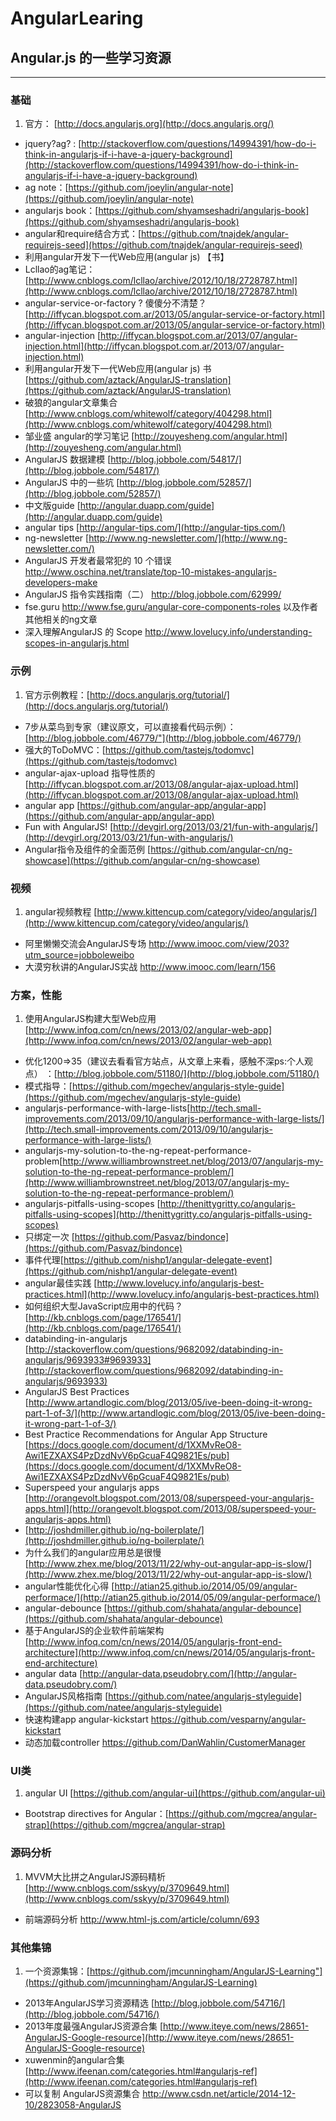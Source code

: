 AngularLearing
==============

## Angular.js 的一些学习资源 ##
--------------

### 基础

1. 官方： [http://docs.angularjs.org](http://docs.angularjs.org/)
*   jquery?ag? : [http://stackoverflow.com/questions/14994391/how-do-i-think-in-angularjs-if-i-have-a-jquery-background](http://stackoverflow.com/questions/14994391/how-do-i-think-in-angularjs-if-i-have-a-jquery-background)
*   ag note：[https://github.com/joeylin/angular-note](https://github.com/joeylin/angular-note)
*   angularjs book：[https://github.com/shyamseshadri/angularjs-book](https://github.com/shyamseshadri/angularjs-book)
*   angular和require结合方式：[https://github.com/tnajdek/angular-requirejs-seed](https://github.com/tnajdek/angular-requirejs-seed)
*   利用angular开发下一代Web应用(angular js) 【书】
*   Lcllao的ag笔记：[http://www.cnblogs.com/lcllao/archive/2012/10/18/2728787.html](http://www.cnblogs.com/lcllao/archive/2012/10/18/2728787.html)
*   angular-service-or-factory ? 傻傻分不清楚？[http://iffycan.blogspot.com.ar/2013/05/angular-service-or-factory.html](http://iffycan.blogspot.com.ar/2013/05/angular-service-or-factory.html)
*   angular-injection [http://iffycan.blogspot.com.ar/2013/07/angular-injection.html](http://iffycan.blogspot.com.ar/2013/07/angular-injection.html)
*   利用angular开发下一代Web应用(angular js) 书[https://github.com/aztack/AngularJS-translation](https://github.com/aztack/AngularJS-translation)
*   破狼的angular文章集合 [http://www.cnblogs.com/whitewolf/category/404298.html](http://www.cnblogs.com/whitewolf/category/404298.html)
*   邹业盛 angular的学习笔记 [http://zouyesheng.com/angular.html](http://zouyesheng.com/angular.html)
*   AngularJS 数据建模 [http://blog.jobbole.com/54817/](http://blog.jobbole.com/54817/)
*   AngularJS 中的一些坑 [http://blog.jobbole.com/52857/](http://blog.jobbole.com/52857/)
*   中文版guide [http://angular.duapp.com/guide](http://angular.duapp.com/guide)
*   angular tips [http://angular-tips.com/](http://angular-tips.com/)
*   ng-newsletter [http://www.ng-newsletter.com/](http://www.ng-newsletter.com/)
*   AngularJS 开发者最常犯的 10 个错误 <http://www.oschina.net/translate/top-10-mistakes-angularjs-developers-make>
*   AngularJS 指令实践指南（二） <http://blog.jobbole.com/62999/>
*   fse.guru <http://www.fse.guru/angular-core-components-roles> 以及作者其他相关的ng文章
*   深入理解AngularJS 的 Scope <http://www.lovelucy.info/understanding-scopes-in-angularjs.html>

### 示例

1. 官方示例教程：[http://docs.angularjs.org/tutorial/](http://docs.angularjs.org/tutorial/)
*   7步从菜鸟到专家（建议原文，可以直接看代码示例）：[http://blog.jobbole.com/46779/"](http://blog.jobbole.com/46779/)
*   强大的ToDoMVC：[https://github.com/tastejs/todomvc](https://github.com/tastejs/todomvc)
*   angular-ajax-upload 指导性质的[http://iffycan.blogspot.com.ar/2013/08/angular-ajax-upload.html](http://iffycan.blogspot.com.ar/2013/08/angular-ajax-upload.html)
*   angular app [https://github.com/angular-app/angular-app](https://github.com/angular-app/angular-app)
*   Fun with AngularJS! [http://devgirl.org/2013/03/21/fun-with-angularjs/](http://devgirl.org/2013/03/21/fun-with-angularjs/)
*   Angular指令及组件的全面范例 [https://github.com/angular-cn/ng-showcase](https://github.com/angular-cn/ng-showcase)

### 视频

1. angular视频教程 [http://www.kittencup.com/category/video/angularjs/](http://www.kittencup.com/category/video/angularjs/)
*   阿里懒懒交流会AngularJS专场 <http://www.imooc.com/view/203?utm_source=jobboleweibo>
*   大漠穷秋讲的AngularJS实战 <http://www.imooc.com/learn/156>

### 方案，性能

1. 使用AngularJS构建大型Web应用[http://www.infoq.com/cn/news/2013/02/angular-web-app](http://www.infoq.com/cn/news/2013/02/angular-web-app)
*   优化1200=>35（建议去看看官方站点，从文章上来看，感触不深ps:个人观点） ：[http://blog.jobbole.com/51180/](http://blog.jobbole.com/51180/)
*   模式指导：[https://github.com/mgechev/angularjs-style-guide](https://github.com/mgechev/angularjs-style-guide)
*   angularjs-performance-with-large-lists[http://tech.small-improvements.com/2013/09/10/angularjs-performance-with-large-lists/](http://tech.small-improvements.com/2013/09/10/angularjs-performance-with-large-lists/)
*   angularjs-my-solution-to-the-ng-repeat-performance-problem[http://www.williambrownstreet.net/blog/2013/07/angularjs-my-solution-to-the-ng-repeat-performance-problem/](http://www.williambrownstreet.net/blog/2013/07/angularjs-my-solution-to-the-ng-repeat-performance-problem/)
*   angularjs-pitfalls-using-scopes [http://thenittygritty.co/angularjs-pitfalls-using-scopes](http://thenittygritty.co/angularjs-pitfalls-using-scopes)
*   只绑定一次 [https://github.com/Pasvaz/bindonce](https://github.com/Pasvaz/bindonce)
*   事件代理[https://github.com/nishp1/angular-delegate-event](https://github.com/nishp1/angular-delegate-event)
*   angular最佳实践 [http://www.lovelucy.info/angularjs-best-practices.html](http://www.lovelucy.info/angularjs-best-practices.html)
*   如何组织大型JavaScript应用中的代码？[http://kb.cnblogs.com/page/176541/](http://kb.cnblogs.com/page/176541/)
*   databinding-in-angularjs [http://stackoverflow.com/questions/9682092/databinding-in-angularjs/9693933#9693933](http://stackoverflow.com/questions/9682092/databinding-in-angularjs/9693933)
*   AngularJS Best Practices [http://www.artandlogic.com/blog/2013/05/ive-been-doing-it-wrong-part-1-of-3/](http://www.artandlogic.com/blog/2013/05/ive-been-doing-it-wrong-part-1-of-3/)
*   Best Practice Recommendations for Angular App Structure [https://docs.google.com/document/d/1XXMvReO8-Awi1EZXAXS4PzDzdNvV6pGcuaF4Q9821Es/pub](https://docs.google.com/document/d/1XXMvReO8-Awi1EZXAXS4PzDzdNvV6pGcuaF4Q9821Es/pub)
*   Superspeed your angularjs apps [http://orangevolt.blogspot.com/2013/08/superspeed-your-angularjs-apps.html](http://orangevolt.blogspot.com/2013/08/superspeed-your-angularjs-apps.html)
*   [http://joshdmiller.github.io/ng-boilerplate/](http://joshdmiller.github.io/ng-boilerplate/)
*   为什么我们的angular应用总是很慢 [http://www.zhex.me/blog/2013/11/22/why-out-angular-app-is-slow/](http://www.zhex.me/blog/2013/11/22/why-out-angular-app-is-slow/)
*   angular性能优化心得 [http://atian25.github.io/2014/05/09/angular-performace/](http://atian25.github.io/2014/05/09/angular-performace/)
*   angular-debounce [https://github.com/shahata/angular-debounce](https://github.com/shahata/angular-debounce)
*   基于AngularJS的企业软件前端架构 [http://www.infoq.com/cn/news/2014/05/angularjs-front-end-architecture](http://www.infoq.com/cn/news/2014/05/angularjs-front-end-architecture)
*   angular data [http://angular-data.pseudobry.com/](http://angular-data.pseudobry.com/)
*   AngularJS风格指南 [https://github.com/natee/angularjs-styleguide](https://github.com/natee/angularjs-styleguide)
*   快速构建app angular-kickstart <https://github.com/vesparny/angular-kickstart>
*   动态加载controller <https://github.com/DanWahlin/CustomerManager>

### UI类

1. angular UI [https://github.com/angular-ui](https://github.com/angular-ui)
*   Bootstrap directives for Angular：[https://github.com/mgcrea/angular-strap](https://github.com/mgcrea/angular-strap)

### 源码分析

1. MVVM大比拼之AngularJS源码精析 [http://www.cnblogs.com/sskyy/p/3709649.html](http://www.cnblogs.com/sskyy/p/3709649.html)
*   前端源码分析 <http://www.html-js.com/article/column/693>

### 其他集锦

1. 一个资源集锦：[https://github.com/jmcunningham/AngularJS-Learning"](https://github.com/jmcunningham/AngularJS-Learning)
*   2013年AngularJS学习资源精选 [http://blog.jobbole.com/54716/](http://blog.jobbole.com/54716/)
*   2013年度最强AngularJS资源合集 [http://www.iteye.com/news/28651-AngularJS-Google-resource](http://www.iteye.com/news/28651-AngularJS-Google-resource)
*   xuwenmin的angular合集 [http://www.ifeenan.com/categories.html#angularjs-ref](http://www.ifeenan.com/categories.html#angularjs-ref)
*   可以复制 AngularJS资源集合 <http://www.csdn.net/article/2014-12-10/2823058-AngularJS>
